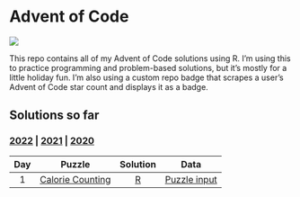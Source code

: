 
<!-- README.md is generated from README.Rmd. Please edit that file -->

# Advent of Code

<!-- badges: start -->

![](https://img.shields.io/badge/2022%20star%20count-NA-green.svg)
<!-- badges: end -->

This repo contains all of my Advent of Code solutions using R. I’m using
this to practice programming and problem-based solutions, but it’s
mostly for a little holiday fun. I’m also using a custom repo badge that
scrapes a user’s Advent of Code star count and displays it as a badge.

## Solutions so far

### [2022](R/2022) \| [2021](R/2021) \| [2020](R/2020)

| Day |                         Puzzle                          |      Solution       |                Data                 |
|:---:|:-------------------------------------------------------:|:-------------------:|:-----------------------------------:|
|  1  | [Calorie Counting](https://adventofcode.com/2022/day/1) | [R](R/2022/day01.R) | [Puzzle input](data/2022/day01.txt) |
